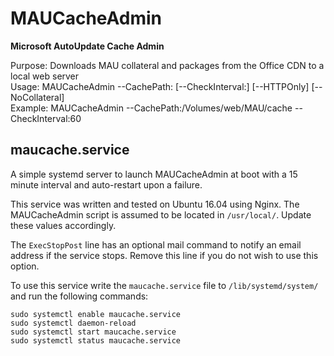 # MAUCacheAdmin
<b>Microsoft AutoUpdate Cache Admin</b>

Purpose: Downloads MAU collateral and packages from the Office CDN to a local web server</br>
Usage: MAUCacheAdmin --CachePath:<path> [--CheckInterval:<minutes>] [--HTTPOnly] [--NoCollateral]</br>
Example: MAUCacheAdmin --CachePath:/Volumes/web/MAU/cache --CheckInterval:60</br>

## maucache.service

A simple systemd server to launch MAUCacheAdmin at boot with a 15 minute interval and auto-restart upon a failure.

This service was written and tested on Ubuntu 16.04 using Nginx. The MAUCacheAdmin script is assumed to be located in `/usr/local/`. Update these values accordingly.

The `ExecStopPost` line has an optional mail command to notify an email address if the service stops. Remove this line if you do not wish to use this option.

To use this service write the `maucache.service` file to `/lib/systemd/system/` and run the following commands:

```
sudo systemctl enable maucache.service
sudo systemctl daemon-reload
sudo systemctl start maucache.service
sudo systemctl status maucache.service
```
